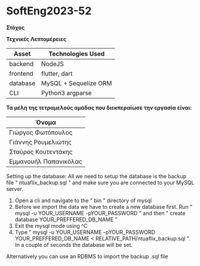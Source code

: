 # SoftEng2023-52
**Στόχος**



**Τεχνικές Λεπτομέρειες**

| Asset | Technologies Used |
| ----- | ----------- |
| backend | NodeJS |
| frontend | flutter, dart |
| database | MySQL + Sequelize ORM |
| CLI | Python3 argparse


**Τα μέλη της τετραμελούς ομάδας που διεκπεραίωσε την εργασία είναι:**

| Όνομα
| ----- 
| Γιώργος Φωτόπουλος
| Γιάννης Ρουμελιώτης
| Σταύρος Κουτεντάκης 
| Εμμανουήλ Παπανικόλας


Setting up the database:
All we need to setup the database is the backup file " ntuaflix_backup.sql " and make sure you are connected to your MySQL server. 
1. Open a cli and navigate to the " bin " directory of mysql
2. Before we import the data we have to create a new database first. Run " mysql -u YOUR_USERNAME -pYOUR_PASSWORD " and then " create database YOUR_PREFFERED_DB_NAME "
3. Exit the mysql mode using ^C
4. Type " mysql -u YOUR_USERNAME -pYOUR_PASSWORD YOUR_PREFFERED_DB_NAME < RELATIVE_PATH/ntuaflix_backup.sql ". In a couple of seconds the database will be set.

Alternatively you can use an RDBMS to import the backup .sql file
